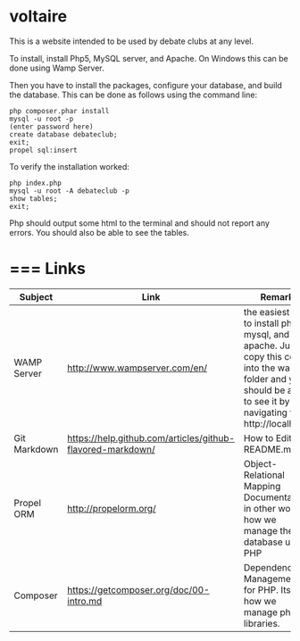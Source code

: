 voltaire
========

This is a website intended to be used by debate clubs at any level.

To install, install Php5, MySQL server, and Apache.  On Windows this can be done using Wamp Server.

Then you have to install the packages, configure your database, and build the database.  This can be done as follows using the command line:

```
php composer.phar install
mysql -u root -p
(enter password here)
create database debateclub;
exit;
propel sql:insert
```

To verify the installation worked:

```
php index.php
mysql -u root -A debateclub -p
show tables;
exit;
```

Php should output some html to the terminal and should not report any errors.  You should also be able to see the tables.

===
Links
===

Subject | Link | Remark
| ------------- | ----------- | ----------- |
WAMP Server | http://www.wampserver.com/en/ | the easiest way to install php, mysql, and apache. Just copy this code into the wamp folder and you should be able to see it by navigating to http://localhost
Git Markdown | https://help.github.com/articles/github-flavored-markdown/ | How to Edit README.md
Propel ORM | http://propelorm.org/ | Object-Relational Mapping Documentation; in other words, how we manage the database using PHP
Composer | https://getcomposer.org/doc/00-intro.md | Dependency Management for PHP. Its how we manage php libraries.
